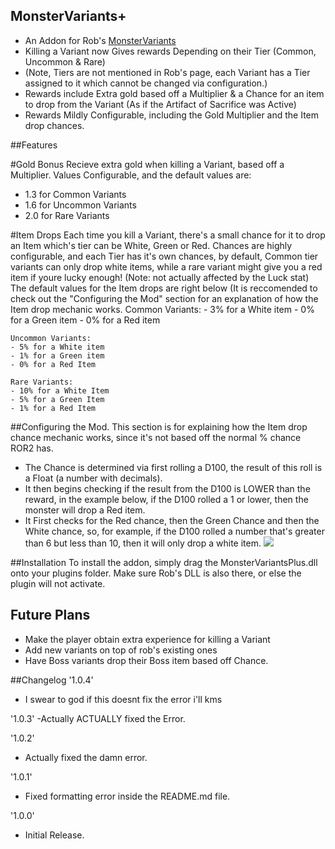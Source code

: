 ## MonsterVariants+
- An Addon for Rob's [MonsterVariants](https://thunderstore.io/package/rob/MonsterVariants/)
- Killing a Variant now Gives rewards Depending on their Tier (Common, Uncommon & Rare)
- (Note, Tiers are not mentioned in Rob's page, each Variant has a Tier assigned to it which cannot be changed via configuration.)
- Rewards include Extra gold based off a Multiplier & a Chance for an item to drop from the Variant (As if the Artifact of Sacrifice was Active)
- Rewards Mildly Configurable, including the Gold Multiplier and the Item drop chances.

##Features

#Gold Bonus
Recieve extra gold when killing a Variant, based off a Multiplier. Values Configurable, and the default values are:
- 1.3 for Common Variants
- 1.6 for Uncommon Variants
- 2.0 for Rare Variants

#Item Drops
Each time you kill a Variant, there's a small chance for it to drop an Item which's tier can be White, Green or Red.
Chances are highly configurable, and each Tier has it's own chances, by default, Common tier variants can only drop white items, while a rare variant might give you a red item if youre lucky enough! (Note: not actually affected by the Luck stat)
The default values for the Item drops are right below (It is reccomended to check out the "Configuring the Mod" section for an explanation of how the Item drop mechanic works.
	Common Variants:
	- 3% for a White item
	- 0% for a Green item
	- 0% for a Red item
	
	Uncommon Variants:
	- 5% for a White item
	- 1% for a Green item
	- 0% for a Red Item
	
	Rare Variants:
	- 10% for a White Item
	- 5% for a Green Item
	- 1% for a Red Item

##Configuring the Mod.
This section is for explaining how the Item drop chance mechanic works, since it's not based off the normal % chance ROR2 has.
- The Chance is determined via first rolling a D100, the result of this roll is a Float (a number with decimals).
- It then begins checking if the result from the D100 is LOWER than the reward, in the example below, if the D100 rolled a 1 or lower, then the monster will drop a Red item.
- It First checks for the Red chance, then the Green Chance and then the White chance, so, for example, if the D100 rolled a number that's greater than 6 but less than 10, then it will only drop a white item.
![](https://cdn.discordapp.com/attachments/570060692414267397/824472489152741386/thingy.png)

##Installation
To install the addon, simply drag the MonsterVariantsPlus.dll onto your plugins folder. Make sure Rob's DLL is also there, or else the plugin will not activate.

## Future Plans
- Make the player obtain extra experience for killing a Variant
- Add new variants on top of rob's existing ones
- Have Boss variants drop their Boss item based off Chance.

##Changelog
'1.0.4'
- I swear to god if this doesnt fix the error i'll kms

'1.0.3'
-Actually ACTUALLY fixed the Error.

'1.0.2'
- Actually fixed the damn error.

'1.0.1'
- Fixed formatting error inside the README.md file.

'1.0.0'
- Initial Release.
